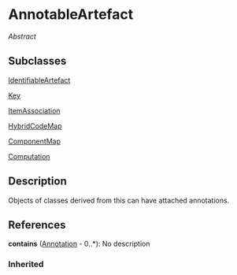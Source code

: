 
# AnnotableArtefact

*Abstract*



## Subclasses

[IdentifiableArtefact](IdentifiableArtefact.md)

[Key](../DataStructure/Key.md)

[ItemAssociation](../Mapping/ItemAssociation.md)

[HybridCodeMap](../Mapping/HybridCodeMap.md)

[ComponentMap](../Mapping/ComponentMap.md)

[Computation](../Process/Computation.md)



## Description

Objects of classes derived from this can have attached annotations.




## References

**contains** ([Annotation](Annotation.md) - 0..*): No description

### Inherited




